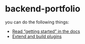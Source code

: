# backend-portfolio
you can do the following things:

- [Read “getting started” in the docs](https://www.sanity.io/docs/introduction/getting-started?utm_source=readme)
- [Extend and build plugins](https://www.sanity.io/docs/content-studio/extending?utm_source=readme)
